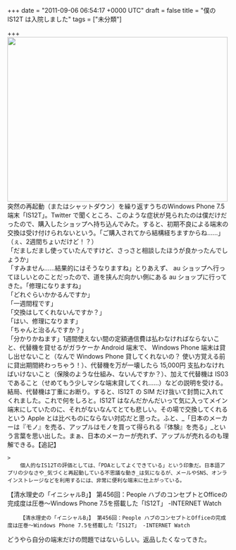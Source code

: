 
+++
date = "2011-09-06 06:54:17 +0000 UTC"
draft = false
title = "僕の IS12T は入院しました"
tags = ["未分類"]

+++
<a href="http://blog.daruyanagi.net/archives/147/img_1005" rel="attachment wp-att-157"><img src="http://blog.daruyanagi.net/wp-content/uploads/2011/08/IMG_1005-500x373.jpg" alt="" title="IMG_1005" width="500" height="373" class="alignnone size-medium wp-image-157"/></a>突然の再起動（またはシャットダウン）を繰り返すうちのWindows Phone 7.5端末「IS12T」。Twitter で聞くところ、このような症状が見られたのは僕だけだったので、購入したショップへ持ち込んでみた。すると、初期不良による端末の交換は受け付けられないという。「ご購入されてから結構経ちますからね……」（ぇ、2週間ちょいだけど！？）  <br/>
「だましだまし使っていたんですけど、さっさと相談したほうが良かったんでしょうか」  <br/>
「すみません……結果的にはそうなりますね」とりあえず、 au ショップへ行ってほしいとのことだったので、道を挟んだ向かい側にある au ショップに行ってきた。「修理になりますね」  <br/>
「どれぐらいかかるんですか」  <br/>
「一週間程です」  <br/>
「交換はしてくれないんですか？」  <br/>
「はい、修理になります」  <br/>
「ちゃんと治るんですか？」  <br/>
「分かりかねます」1週間使えない間の定額通信費は払わなければならないこと、代替機を貸せるがガラケーか Android 端末で、 Windows Phone 端末は貸し出せないこと（なんで Windows Phone 貸してくれないの？ 使い方覚える前に貸出期間終わっちゃう！）、代替機を万が一壊したら 15,000円 支払わなければいけないこと（保険のような仕組み、ないんですか？）、加えて代替機は IS03 であること（せめてもう少しマシな端末貸してくれ……）などの説明を受ける。結局、代替機は丁重にお断り。すると、IS12T の SIM だけ抜いて封筒に入れてくれました。これで何をしろと。IS12T はなんだかんだいって気に入ってメイン端末にしていたのに、それがないなんてとても悲しい。その場で交換してくれるという Apple とは比べものにならない対応だと思った。ふと、_「日本のメーカーは『モノ』を売る、アップルはモノを買って得られる『体験』を売る」_という言葉を思い出した。まぁ、日本のメーカーが売れず、アップルが売れるのも理解できる。【追記】

    >
        個人的なIS12Tの評価としては、「PDAとしてよくできている」という印象だ。日本語アプリの少なさや_気づくと再起動している不思議な動き_は気になるが、メールやSNS、オンラインストレージなどを利用するには、非常に便利な端末に仕上がっている。
>
【清水理史の「イニシャルB」】 第456回：People ハブのコンセプトとOfficeの完成度は圧巻〜Windows Phone 7.5を搭載した「IS12T」 -INTERNET Watch

        【清水理史の「イニシャルB」】 第456回：People ハブのコンセプトとOfficeの完成度は圧巻〜Windows Phone 7.5を搭載した「IS12T」 -INTERNET Watch
    
どうやら自分の端末だけの問題ではないらしい。返品したくなってきた。


